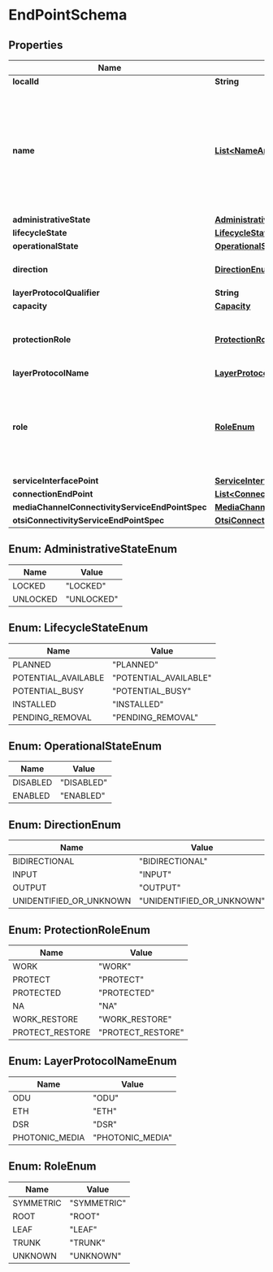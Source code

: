 
# EndPointSchema

## Properties
Name | Type | Description | Notes
------------ | ------------- | ------------- | -------------
**localId** | **String** |  |  [optional]
**name** | [**List&lt;NameAndValue&gt;**](NameAndValue.md) | List of names. A property of an entity with a value that is unique in some namespace but may change during the life of the entity. A name carries no semantics with respect to the purpose of the entity. |  [optional]
**administrativeState** | [**AdministrativeStateEnum**](#AdministrativeStateEnum) |  |  [optional]
**lifecycleState** | [**LifecycleStateEnum**](#LifecycleStateEnum) |  |  [optional]
**operationalState** | [**OperationalStateEnum**](#OperationalStateEnum) |  |  [optional]
**direction** | [**DirectionEnum**](#DirectionEnum) | The orientation of defined flow at the EndPoint. |  [optional]
**layerProtocolQualifier** | **String** |  |  [optional]
**capacity** | [**Capacity**](Capacity.md) |  |  [optional]
**protectionRole** | [**ProtectionRoleEnum**](#ProtectionRoleEnum) | To specify the protection role of this Port when create or update ConnectivityService. |  [optional]
**layerProtocolName** | [**LayerProtocolNameEnum**](#LayerProtocolNameEnum) |  |  [optional]
**role** | [**RoleEnum**](#RoleEnum) | Each EP of the FC has a role (e.g., working, protection, protected, symmetric, hub, spoke, leaf, root)  in the context of the FC with respect to the FC function.  |  [optional]
**serviceInterfacePoint** | [**ServiceInterfacePointRef**](ServiceInterfacePointRef.md) |  |  [optional]
**connectionEndPoint** | [**List&lt;ConnectionEndPointRef&gt;**](ConnectionEndPointRef.md) |  |  [optional]
**mediaChannelConnectivityServiceEndPointSpec** | [**MediaChannelConnectivityServiceEndPointSpec**](MediaChannelConnectivityServiceEndPointSpec.md) |  |  [optional]
**otsiConnectivityServiceEndPointSpec** | [**OtsiConnectivityServiceEndPointSpec**](OtsiConnectivityServiceEndPointSpec.md) |  |  [optional]


<a name="AdministrativeStateEnum"></a>
## Enum: AdministrativeStateEnum
Name | Value
---- | -----
LOCKED | &quot;LOCKED&quot;
UNLOCKED | &quot;UNLOCKED&quot;


<a name="LifecycleStateEnum"></a>
## Enum: LifecycleStateEnum
Name | Value
---- | -----
PLANNED | &quot;PLANNED&quot;
POTENTIAL_AVAILABLE | &quot;POTENTIAL_AVAILABLE&quot;
POTENTIAL_BUSY | &quot;POTENTIAL_BUSY&quot;
INSTALLED | &quot;INSTALLED&quot;
PENDING_REMOVAL | &quot;PENDING_REMOVAL&quot;


<a name="OperationalStateEnum"></a>
## Enum: OperationalStateEnum
Name | Value
---- | -----
DISABLED | &quot;DISABLED&quot;
ENABLED | &quot;ENABLED&quot;


<a name="DirectionEnum"></a>
## Enum: DirectionEnum
Name | Value
---- | -----
BIDIRECTIONAL | &quot;BIDIRECTIONAL&quot;
INPUT | &quot;INPUT&quot;
OUTPUT | &quot;OUTPUT&quot;
UNIDENTIFIED_OR_UNKNOWN | &quot;UNIDENTIFIED_OR_UNKNOWN&quot;


<a name="ProtectionRoleEnum"></a>
## Enum: ProtectionRoleEnum
Name | Value
---- | -----
WORK | &quot;WORK&quot;
PROTECT | &quot;PROTECT&quot;
PROTECTED | &quot;PROTECTED&quot;
NA | &quot;NA&quot;
WORK_RESTORE | &quot;WORK_RESTORE&quot;
PROTECT_RESTORE | &quot;PROTECT_RESTORE&quot;


<a name="LayerProtocolNameEnum"></a>
## Enum: LayerProtocolNameEnum
Name | Value
---- | -----
ODU | &quot;ODU&quot;
ETH | &quot;ETH&quot;
DSR | &quot;DSR&quot;
PHOTONIC_MEDIA | &quot;PHOTONIC_MEDIA&quot;


<a name="RoleEnum"></a>
## Enum: RoleEnum
Name | Value
---- | -----
SYMMETRIC | &quot;SYMMETRIC&quot;
ROOT | &quot;ROOT&quot;
LEAF | &quot;LEAF&quot;
TRUNK | &quot;TRUNK&quot;
UNKNOWN | &quot;UNKNOWN&quot;




